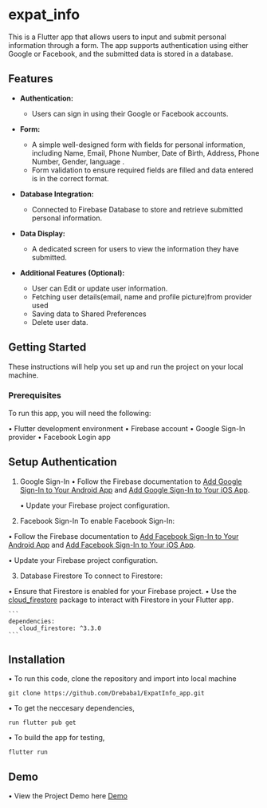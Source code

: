 # expat_info

This is a Flutter app that allows users to input and submit personal information through a form. The app supports authentication using either Google or Facebook, and the submitted data is stored in a database.

## Features

- **Authentication:**

  - Users can sign in using their Google or Facebook accounts.

- **Form:**

  - A simple well-designed form with fields for personal information, including Name, Email, Phone Number, Date of Birth, Address, Phone Number, Gender, language .
  - Form validation to ensure required fields are filled and data entered is in the correct format.

- **Database Integration:**

  - Connected to Firebase Database to store and retrieve submitted personal information.

- **Data Display:**

  - A dedicated screen for users to view the information they have submitted.

- **Additional Features (Optional):**
  - User can Edit or update user information.
  - Fetching user details(email, name and profile picture)from provider used
  - Saving data to Shared Preferences
  - Delete user data.

## Getting Started

These instructions will help you set up and run the project on your local machine.

### Prerequisites

To run this app, you will need the following:

• Flutter development environment
• Firebase account
• Google Sign-In provider
• Facebook Login app

## Setup Authentication

1. Google Sign-In
     • Follow the Firebase documentation to [Add Google Sign-In to Your Android App](https://firebase.google.com/docs/auth/android/google-signin) and [Add Google Sign-In to Your iOS App](https://firebase.google.com/docs/auth/ios/google-signin).

     • Update your Firebase project configuration.

2. Facebook Sign-In
To enable Facebook Sign-In:

• Follow the Firebase documentation to [Add Facebook Sign-In to Your Android App](https://firebase.google.com/docs/auth/android/facebook-login) and [Add Facebook Sign-In to Your iOS App](https://firebase.google.com/docs/auth/ios/facebook-login).

• Update your Firebase project configuration.

3.  Database
    Firestore
    To connect to Firestore:

• Ensure that Firestore is enabled for your Firebase project.
• Use the [cloud_firestore](https://pub.dev/packages/cloud_firestore) package to interact with Firestore in your Flutter app.

    ```
    dependencies:
       cloud_firestore: ^3.3.0
    ```

## Installation

• To run this code, clone the repository and import into local machine

```
git clone https://github.com/Drebaba1/ExpatInfo_app.git
```
• To get the neccesary dependencies,
```
run flutter pub get
```
• To build the app for testing,
```
flutter run
```


## Demo

• View the Project Demo here [Demo](https://appetize.io/app/ourzls2klgnf3bstrvzi2qljt4?device=pixel7&osVersion=13.0)
